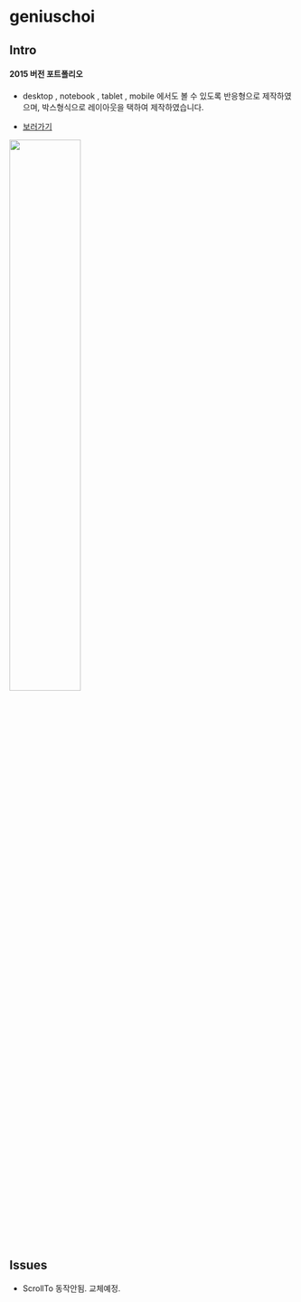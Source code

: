 # geniuschoi

## Intro
#### 2015 버전 포트폴리오 ####

- desktop , notebook , tablet , mobile 에서도 볼 수 있도록 반응형으로 제작하였으며, 박스형식으로 레이아웃을 택하여 제작하였습니다.

- [보러가기](http://gigas.synology.me:7070/geniuschoi)

<img src="http://gigas.synology.me:7070/geniuschoi/images/responsive.jpg" width="50%">

## Issues
- ScrollTo 동작안됨. 교체예정.

